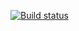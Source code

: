 [![Build status](https://ci.appveyor.com/api/projects/status/i7nfsbaw22ee9sxe?svg=true)](https://ci.appveyor.com/project/greengoga/bdd)
